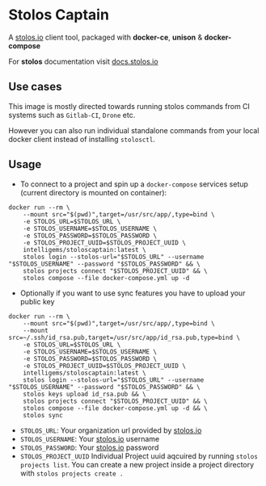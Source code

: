 # Stolos Captain

A [stolos.io](http://stolos.io/) client tool, packaged with **docker-ce**, **unison** & **docker-compose**

For **stolos** documentation visit [docs.stolos.io](http://docs.stolos.io/)

## Use cases

This image is mostly directed towards running stolos commands from CI systems such as `Gitlab-CI`, `Drone` etc.

However you can also run individual standalone commands from your local docker client instead of installing `stolosctl`.

## Usage

- To connect to a project and spin up a `docker-compose` services setup (current directory is mounted on container):

```Shell
docker run --rm \
    --mount src="$(pwd)",target=/usr/src/app/,type=bind \
    -e STOLOS_URL=$STOLOS_URL \
    -e STOLOS_USERNAME=$STOLOS_USERNAME \
    -e STOLOS_PASSWORD=$STOLOS_PASSWORD \
    -e STOLOS_PROJECT_UUID=$STOLOS_PROJECT_UUID \
    intelligems/stoloscaptain:latest \
    stolos login --stolos-url="$STOLOS_URL" --username "$STOLOS_USERNAME" --password "$STOLOS_PASSWORD" && \
    stolos projects connect "$STOLOS_PROJECT_UUID" && \
    stolos compose --file docker-compose.yml up -d
```

- Optionally if you want to use sync features you have to upload your public key

```Shell
docker run --rm \
    --mount src="$(pwd)",target=/usr/src/app/,type=bind \
    --mount src=~/.ssh/id_rsa.pub,target=/usr/src/app/id_rsa.pub,type=bind \
    -e STOLOS_URL=$STOLOS_URL \
    -e STOLOS_USERNAME=$STOLOS_USERNAME \
    -e STOLOS_PASSWORD=$STOLOS_PASSWORD \
    -e STOLOS_PROJECT_UUID=$STOLOS_PROJECT_UUID \
    intelligems/stoloscaptain:latest \
    stolos login --stolos-url="$STOLOS_URL" --username "$STOLOS_USERNAME" --password "$STOLOS_PASSWORD" && \
    stolos keys upload id_rsa.pub && \
    stolos projects connect "$STOLOS_PROJECT_UUID" && \
    stolos compose --file docker-compose.yml up -d && \
    stolos sync
```

- `STOLOS_URL`: Your organization url provided by [stolos.io](http://stolos.io/)
- `STOLOS_USERNAME`: Your [stolos.io](http://stolos.io/) username
- `STOLOS_PASSWORD`: Your [stolos.io](http://stolos.io/) password
- `STOLOS_PROJECT_UUID` Individual Project uuid aqcuired by running `stolos projects list`. You can create a new project inside a project directory with `stolos projects create .`
